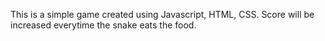 This is a simple game created using Javascript, HTML, CSS. Score will be increased everytime the snake eats the food. 
